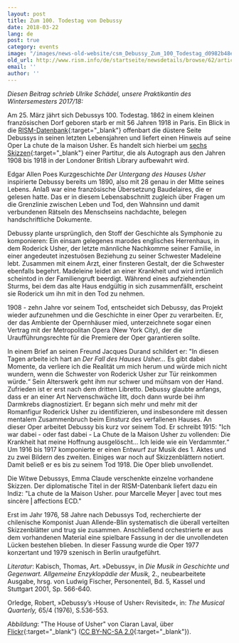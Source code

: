 ```yaml
---
layout: post
title: Zum 100. Todestag von Debussy
date: 2018-03-22
lang: de
post: true
category: events
image: "/images/news-old-website/csm_Debussy_Zum_100_Todestag_d0982b48e7.jpg"
old_url: http://www.rism.info/de/startseite/newsdetails/browse/62/article/64/100th-anniversary-of-claude-debussys-death.html
email: ''
author: ''
---
```



_Diesen Beitrag schrieb Ulrike Schädel, unsere Praktikantin des Wintersemesters 2017/18:_

Am 25. März jährt sich Debussys 100. Todestag. 1862 in einem kleinen französischen Dorf geboren starb er mit 56 Jahren 1918 in Paris. Ein Blick in die [RISM-Datenbank](https://opac.rism.info/search?View=rism&author=debussy){:target="_blank"} offenbart die düstere Seite Debussys in seinen letzten Lebensjahren und liefert einen Hinweis auf seine Oper La chute de la maison Usher. Es handelt sich hierbei um [sechs Skizzen](https://opac.rism.info/search?id=806250140){:target="_blank"} einer Partitur, die als Autograph aus den Jahren 1908 bis 1918 in der Londoner British Library aufbewahrt wird.

Edgar Allen Poes Kurzgeschichte _Der Untergang des Hauses Usher_ inspirierte Debussy bereits um 1890, also mit 28 genau in der Mitte seines Lebens. Anlaß war eine französische Übersetzung Baudelaires, die er gelesen hatte. Das er in diesem Lebensabschnitt zugleich über Fragen um die Grenzlinie zwischen Leben und Tod, den Wahnsinn und damit verbundenen Rätseln des Menschseins nachdachte, belegen handschriftliche Dokumente.

Debussy plante ursprünglich, den Stoff der Geschichte als Symphonie zu komponieren: Ein einsam gelegenes marodes englisches Herrenhaus, in dem Roderick Usher, der letzte männliche Nachkomme seiner Familie, in einer angedeutet inzestuösen Beziehung zu seiner Schwester Madeleine lebt. Zusammen mit einem Arzt, einer finsteren Gestalt, der die Schwester ebenfalls begehrt. Madeleine leidet an einer Krankheit und wird irrtümlich scheintod in der Familiengruft beerdigt. Während eines aufziehenden Sturms, bei dem das alte Haus endgültig in sich zusammenfällt, erscheint sie Roderick um ihn mit in den Tod zu nehmen.

1908 - zehn Jahre vor seinem Tod, entscheidet sich Debussy, das Projekt wieder aufzunehmen und die Geschichte in einer Oper zu verarbeiten. Er, der das Ambiente der Opernhäuser mied, unterzeichnete sogar einen Vertrag mit der Metropolitan Opera (New York City), der die Uraufführungsrechte für die Premiere der Oper garantieren sollte.

In einem Brief an seinen Freund Jacques Durand schildert er: "In diesen Tagen arbeite ich hart an _Der Fall des Hauses Usher…_ Es gibt dabei Momente, da verliere ich die Realität um mich herum und würde mich nicht wundern, wenn die Schwester von Roderick Usher zur Tür reinkommen würde.“ Sein Alterswerk geht ihm nur schwer und mühsam von der Hand. Zufrieden ist er erst nach dem dritten Libretto. Debussy glaubte anfangs, dass er an einer Art Nervenschwäche litt, doch dann wurde bei ihm Darmkrebs diagnostiziert. Er begann sich mehr und mehr mit der Romanfigur Roderick Usher zu identifizieren, und insbesondere mit dessen mentalem Zusammenbruch beim Einsturz des verfallenen Hauses. An dieser Oper arbeitet Debussy bis kurz vor seinem Tod. Er schreibt 1915: "Ich war dabei - oder fast dabei - La Chute de la Maison Usher zu vollenden: Die Krankheit hat meine Hoffnung ausgelöscht... Ich leide wie ein Verdammter.“ Um 1916 bis 1917 komponierte er einen Entwurf zur Musik des 1. Aktes und zu zwei Bildern des zweiten. Einiges war noch auf Skizzenblättern notiert. Damit beließ er es bis zu seinem Tod 1918. Die Oper blieb unvollendet.

Die Witwe Debussys, Emma Claude verschenkte einzelne vorhandene Skizzen. Der diplomatische Titel in der RISM-Datenbank liefert dazu ein Indiz: "La chute de la Maison Usher. pour Marcelle Meyer ⎜avec tout mes sincère ⎜affections ECD."

Erst im Jahr 1976, 58 Jahre nach Debussys Tod, recherchierte der chilenische Komponist Juan Allende-Blin systematisch die überall verteilten Skizzenblätter und trug sie zusammen. Anschließend orchestrierte er aus dem vorhandenen Material eine spielbare Fassung in der die unvollendeten Lücken bestehen blieben. In dieser Fassung wurde die Oper 1977 konzertant und 1979 szenisch in Berlin uraufgeführt.



_Literatur_:
Kabisch, Thomas, Art. »Debussy«, in _Die Musik in Geschichte und Gegenwart. Allgemeine Enzyklopädie der Musik,_ 2., neubearbeitete Ausgabe, hrsg. von Ludwig Fischer, Personenteil, Bd. 5, Kassel und Stuttgart 2001, Sp. 566-640.

Orledge, Robert, »Debussy’s ›House of Usher‹ Revisited«, in: _The Musical Quarterly,_ 65/4 (1976), S.536-553.



_Abbildung_: "The House of Usher" von Ciaran Laval, über [Flickr](https://www.flickr.com/photos/ciaran_laval/19019843280/){:target="_blank"} ([CC BY-NC-SA 2.0](https://creativecommons.org/licenses/by-nc-sa/2.0/){:target="_blank"}).



